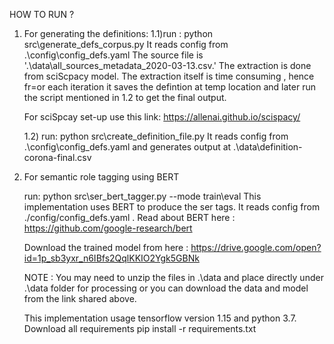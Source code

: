 HOW TO RUN ?

1) For generating the definitions:
   1.1)run : python src\generate_defs_corpus.py 
   It reads config from .\config\config_defs.yaml 
   The source file is '.\data\all_sources_metadata_2020-03-13.csv.'
   The extraction is done from sciScpacy model. The extraction itself is 
   time consuming , hence fr=or each iteration it saves the defintion at 
   temp location and later run the script mentioned in 1.2 to get the final output.
   
   For sciSpcay set-up use this link:
   https://allenai.github.io/scispacy/
   
   1.2) run: python src\create_definition_file.py 
   It reads config from .\config\config_defs.yaml and generates output 
   at .\data\definition-corona-final.csv
   
2) For semantic role tagging using BERT

    run: python src\ser_bert_tagger.py --mode train\eval
    This implementation uses BERT to produce the ser tags. 
    It reads config from ./config/config_defs.yaml .
    Read about BERT here :
    https://github.com/google-research/bert
    
    Download the trained model from here :
    https://drive.google.com/open?id=1p_sb3yxr_n6IBfs2QqlKKIO2Ygk5GBNk 
    
   NOTE : You may need to unzip the files in .\data and place directly under .\data
   folder for processing or you can download the data and model from the link shared above.
   
   This implementation usage tensorflow version 1.15 and python 3.7.
   Download all requirements pip install -r requirements.txt
   

    

    
   